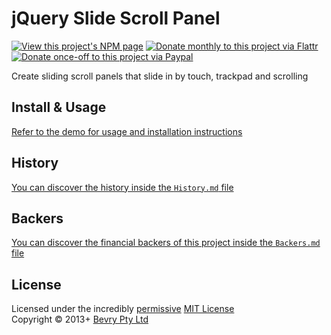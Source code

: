 # jQuery Slide Scroll Panel

[![View this project's NPM page](https://badge.fury.io/js/jquery-slidescrollpanel.png)](https://npmjs.org/package/jquery-slidescrollpanel)
[![Donate monthly to this project via Flattr](https://raw.github.com/balupton/flattr-buttons/master/badge-89x18.gif)](http://flattr.com/thing/344188/balupton-on-Flattr)
[![Donate once-off to this project via Paypal](https://www.paypalobjects.com/en_AU/i/btn/btn_donate_SM.gif)](https://www.paypal.com/au/cgi-bin/webscr?cmd=_flow&SESSION=IHj3DG3oy_N9A9ZDIUnPksOi59v0i-EWDTunfmDrmU38Tuohg_xQTx0xcjq&dispatch=5885d80a13c0db1f8e263663d3faee8d14f86393d55a810282b64afed84968ec)

Create sliding scroll panels that slide in by touch, trackpad and scrolling


## Install & Usage
[Refer to the demo for usage and installation instructions](http://bevry.github.io/jquery-slidescrollpanel/)


## History
[You can discover the history inside the `History.md` file](https://github.com/bevry/jquery-slidescrollpanel/blob/master/History.md#files)


## Backers
[You can discover the financial backers of this project inside the `Backers.md` file](https://github.com/bevry/jquery-slidescrollpanel/blob/master/Backers.md#files)


## License
Licensed under the incredibly [permissive](http://en.wikipedia.org/wiki/Permissive_free_software_licence) [MIT License](http://creativecommons.org/licenses/MIT/)
<br/>Copyright © 2013+ [Bevry Pty Ltd](http://bevry.me)
